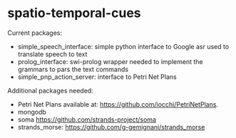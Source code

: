 # spatio-temporal-cues

Current packages:
- simple_speech_interface: simple python interface to Google asr used to translate speech to text
- prolog_interface: swi-prolog wrapper needed to implement the grammars to pars the text commands
- simple_pnp_action_server: interface to Petri Net Plans

Additional packages needed:
- Petri Net Plans available at: https://github.com/iocchi/PetriNetPlans. 
- mongodb
- soma https://github.com/strands-project/soma
- strands_morse: https://github.com/g-gemignani/strands_morse
